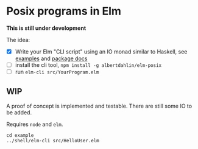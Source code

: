 # Posix programs in Elm

**This is still under development**

The idea:
- [x] Write your Elm "CLI script" using an IO monad similar to Haskell, see [examples](/example/src/) and [package docs](https://elm-doc-preview.netlify.app/?repo=albertdahlin/elm-posix)
- [ ] install the cli tool, `npm install -g albertdahlin/elm-posix`
- [ ] run `elm-cli src/YourProgram.elm`

## WIP

A proof of concept is implemented and testable. There are still some IO to be added.

Requires `node` and `elm`.
```
cd example
../shell/elm-cli src/HelloUser.elm
```
